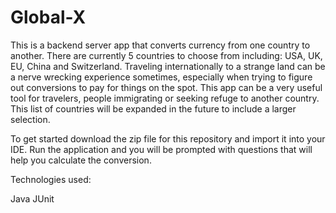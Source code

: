 # Global-X
This is a backend server app that converts currency from one country to another. There are currently 5 countries to choose from including: USA, UK, EU, China and Switzerland. Traveling internationally to a strange land can be a nerve wrecking experience sometimes, especially when trying to figure out conversions to pay for things on the spot. This app can be a very useful tool for travelers, people immigrating or seeking refuge to another country. This list of countries will be expanded in the future to include a larger selection.

To get started download the zip file for this repository and import it into your IDE. Run the application and you will be prompted with questions that will help you calculate the conversion.

Technologies used:

Java
JUnit
